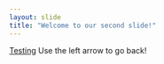 ```yaml
---
layout: slide
title: "Welcome to our second slide!"
---
```

[Testing](facebook.com)
Use the left arrow to go back!
